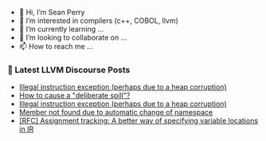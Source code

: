 - 👋 Hi, I’m Sean Perry
- 👀 I’m interested in compilers (c++, COBOL, llvm)
- 🌱 I’m currently learning ...
- 💞️ I’m looking to collaborate on ...
- 📫 How to reach me ...

<!---
s66perry/s66perry is a ✨ special ✨ repository because its `README.md` (this file) appears on your GitHub profile.
You can click the Preview link to take a look at your changes.
--->
### 📕 Latest LLVM Discourse Posts

<!-- DISCOURSE-LLVM:START -->
- [Illegal instruction exception &lpar;perhaps due to a heap corruption&rpar;](https://discourse.llvm.org/t/illegal-instruction-exception-perhaps-due-to-a-heap-corruption/62365#post_4)
- [How to cause a &quot;deliberate spill&quot;?](https://discourse.llvm.org/t/how-to-cause-a-deliberate-spill/62370#post_1)
- [Illegal instruction exception &lpar;perhaps due to a heap corruption&rpar;](https://discourse.llvm.org/t/illegal-instruction-exception-perhaps-due-to-a-heap-corruption/62365#post_3)
- [Member not found due to automatic change of namespace](https://discourse.llvm.org/t/member-not-found-due-to-automatic-change-of-namespace/62369#post_1)
- [[RFC] Assignment tracking: A better way of specifying variable locations in IR](https://discourse.llvm.org/t/rfc-assignment-tracking-a-better-way-of-specifying-variable-locations-in-ir/62367#post_1)
<!-- DISCOURSE-LLVM:END -->
